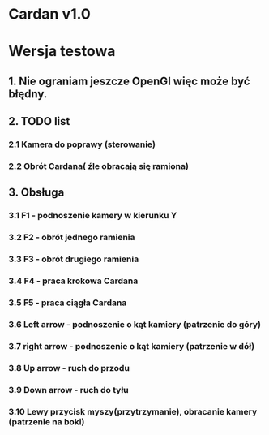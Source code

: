 # Cardan v1.0
# Wersja testowa
## 1. Nie ograniam jeszcze OpenGl więc może być błędny.
## 2. TODO list
### 2.1 Kamera do poprawy (sterowanie)
### 2.2 Obrót Cardana( źle obracają się ramiona)
## 3. Obsługa
### 3.1 F1 - podnoszenie kamery w kierunku Y 
### 3.2 F2 - obrót jednego ramienia 
### 3.3 F3 - obrót drugiego ramienia
### 3.4 F4 - praca krokowa Cardana
### 3.5 F5 - praca ciągła Cardana
### 3.6 Left arrow - podnoszenie o kąt kamiery (patrzenie do góry)
### 3.7 right arrow - podnoszenie o kąt kamiery (patrzenie w dół)
### 3.8 Up arrow - ruch do przodu
### 3.9 Down arrow - ruch do tyłu
### 3.10 Lewy przycisk myszy(przytrzymanie), obracanie kamery (patrzenie na boki)
